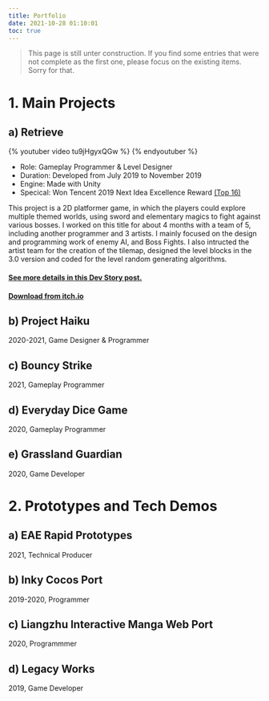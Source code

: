 ```yaml
---
title: Portfolio
date: 2021-10-28 01:10:01
toc: true
---
```

> This page is still unter construction. If you find some entries that were not complete as the first one, please focus on the existing items. Sorry for that.  

# 1. Main Projects

## a) Retrieve

{% youtuber video tu9jHgyxQGw %}
{% endyoutuber %}

* Role: Gameplay Programmer & Level Designer
* Duration: Developed from July 2019 to November 2019
* Engine: Made with Unity
* Specical: Won Tencent 2019 Next Idea Excellence Reward [(Top 16)](https://gameinstitute.qq.com/yxds-2019/works/vote#gameNav)

This project is a 2D platformer game, in which the players could explore multiple themed worlds, using sword and elementary magics to fight against various bosses. I worked on this title for about 4 months with a team of 5, including another programmer and 3 artists. I mainly focused on the design and programming work of enemy AI, and Boss Fights. I also intructed the artist team for the creation of the tilemap, designed the level blocks in the 3.0 version and coded for the level random generating algorithms.

#### [See more details in this Dev Story post.](/post/Retrieve)
#### [Download from itch.io](https://mcatin.itch.io/retrieve)


## b) Project Haiku

2020-2021, Game Designer & Programmer

## c) Bouncy Strike

2021, Gameplay Programmer

## d) Everyday Dice Game

2020, Gameplay Programmer

## e) Grassland Guardian

2020, Game Developer

# 2. Prototypes and Tech Demos

## a) EAE Rapid Prototypes

2021, Technical Producer

## b) Inky Cocos Port

2019-2020, Programmer

## c) Liangzhu Interactive Manga Web Port

2020, Programmmer

## d) Legacy Works

2019, Game Developer